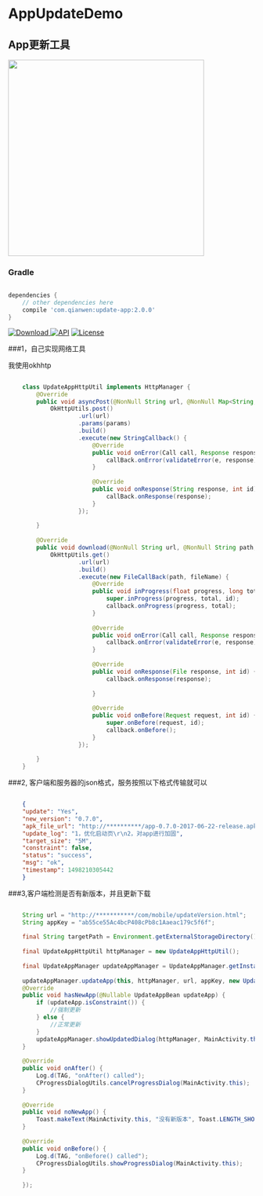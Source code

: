 # AppUpdateDemo
## App更新工具


<img src="https://raw.githubusercontent.com/WVector/AppUpdateDemo/master/image/example_01.png?raw=true"  width="400"></a>
	

### Gradle 

```gradle

dependencies {
    // other dependencies here
    compile 'com.qianwen:update-app:2.0.0'
}

```

[ ![Download](https://api.bintray.com/packages/aritraroy/maven/patternlockview/images/download.svg) ](https://bintray.com/qianwen/maven/update-app/_latestVersion) [![API](https://img.shields.io/badge/API-14%2B-orange.svg?style=flat)](https://android-arsenal.com/api?level=14) [![License](https://img.shields.io/badge/License-Apache%202.0-blue.svg)](https://opensource.org/licenses/Apache-2.0)

###1，自己实现网络工具

我使用okhhtp

```java

	class UpdateAppHttpUtil implements HttpManager {
	    @Override
	    public void asyncPost(@NonNull String url, @NonNull Map<String, String> params, @NonNull final Callback callBack) {
	        OkHttpUtils.post()
	                .url(url)
	                .params(params)
	                .build()
	                .execute(new StringCallback() {
	                    @Override
	                    public void onError(Call call, Response response, Exception e, int id) {
	                        callBack.onError(validateError(e, response));
	                    }
	
	                    @Override
	                    public void onResponse(String response, int id) {
	                        callBack.onResponse(response);
	                    }
	                });
	
	    }
	
	    @Override
	    public void download(@NonNull String url, @NonNull String path, @NonNull String fileName, @NonNull final FileCallback callback) {
	        OkHttpUtils.get()
	                .url(url)
	                .build()
	                .execute(new FileCallBack(path, fileName) {
	                    @Override
	                    public void inProgress(float progress, long total, int id) {
	                        super.inProgress(progress, total, id);
	                        callback.onProgress(progress, total);
	                    }
	
	                    @Override
	                    public void onError(Call call, Response response, Exception e, int id) {
	                        callback.onError(validateError(e, response));
	                    }
	
	                    @Override
	                    public void onResponse(File response, int id) {
	                        callback.onResponse(response);
	
	                    }
	
	                    @Override
	                    public void onBefore(Request request, int id) {
	                        super.onBefore(request, id);
	                        callback.onBefore();
	                    }
	                });
	
	    }
	}

```

###2, 客户端和服务器的json格式，服务按照以下格式传输就可以

```json

	{
	"update": "Yes",
	"new_version": "0.7.0",
	"apk_file_url": "http://**********/app-0.7.0-2017-06-22-release.apk",
	"update_log": "1，优化启动页\r\n2，对app进行加固",
	"target_size": "5M",
	"constraint": false,
	"status": "success",
	"msg": "ok",
	"timestamp": 1498210305442
	}
```

###3,客户端检测是否有新版本，并且更新下载

```java

	String url = "http://***********/com/mobile/updateVersion.html";
	String appKey = "ab55ce55Ac4bcP408cPb8c1Aaeac179c5f6f";
	
	final String targetPath = Environment.getExternalStorageDirectory().getAbsolutePath();
	
	final UpdateAppHttpUtil httpManager = new UpdateAppHttpUtil();
	
	final UpdateAppManager updateAppManager = UpdateAppManager.getInstance();
	
	updateAppManager.updateApp(this, httpManager, url, appKey, new UpdateCallback() {
	@Override
	public void hasNewApp(@Nullable UpdateAppBean updateApp) {
	    if (updateApp.isConstraint()) {
	        //强制更新
	    } else {
	        //正常更新
	    }
	    updateAppManager.showUpdatedDialog(httpManager, MainActivity.this, targetPath, updateApp);
	}
	
	@Override
	public void onAfter() {
	    Log.d(TAG, "onAfter() called");
	    CProgressDialogUtils.cancelProgressDialog(MainActivity.this);
	}
	
	@Override
	public void noNewApp() {
	    Toast.makeText(MainActivity.this, "没有新版本", Toast.LENGTH_SHORT).show();
	}
	
	@Override
	public void onBefore() {
	    Log.d(TAG, "onBefore() called");
	    CProgressDialogUtils.showProgressDialog(MainActivity.this);
	}
	
	});

```